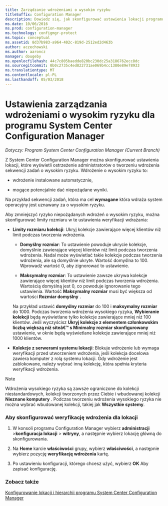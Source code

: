 ```yaml
---
title: Zarządzanie wdrożeniami o wysokim ryzyku
titleSuffix: Configuration Manager
description: Dowiedz się, jak skonfigurować ustawienia lokacji programu System Center Configuration Manager ostrzec administratorów o tworzeniu wdrożenia wysokiego ryzyka.
ms.date: 10/06/2016
ms.prod: configuration-manager
ms.technology: configmgr-protect
ms.topic: conceptual
ms.assetid: 8d37b983-a964-402c-819d-2512ed2d463b
author: aczechowski
ms.author: aaroncz
manager: dougeby
ms.openlocfilehash: 44c7c805baedde820bc230dc25a3186762ecc8dc
ms.sourcegitcommit: 0b0c2735c4ed822731ae069b4cc1380e89e78933
ms.translationtype: MT
ms.contentlocale: pl-PL
ms.lasthandoff: 05/03/2018
---
```

# <a name="settings-to-manage-high-risk-deployments-for-system-center-configuration-manager"></a>Ustawienia zarządzania wdrożeniami o wysokim ryzyku dla programu System Center Configuration Manager

*Dotyczy: Program System Center Configuration Manager (Current Branch)*


Z System Center Configuration Manager można skonfigurować ustawienia lokacji, które wyświetli ostrzeżenie administratorów o tworzeniu wdrożenia sekwencji zadań o wysokim ryzyku. Wdrożenie o wysokim ryzyku to:  

-   wdrożenie instalowane automatycznie,  

-   mogące potencjalnie dać niepożądane wyniki.  

 Na przykład sekwencji zadań, która ma cel **wymagane** która wdraża system operacyjny jest uznawany za o wysokim ryzyku.  

 Aby zmniejszyć ryzyko niepożądanych wdrożeń o wysokim ryzyku, można skonfigurować limity rozmiaru w te ustawienia weryfikacji wdrażania:  

-   **Limity rozmiaru kolekcji**: Ukryj kolekcje zawierające więcej klientów niż limit podczas tworzenia wdrożenia.  

    -   **Domyślny rozmiar**: To ustawienie powoduje ukrycie kolekcje, domyślnie zawierające więcej klientów niż limit podczas tworzenia wdrożenia. Nadal może wyświetlać takie kolekcje podczas tworzenia wdrożenia, ale są domyślnie ukryte. Wartość domyślna to 100. Wprowadź wartość 0, aby zignorować to ustawienie.  

    -   **Maksymalny rozmiar**: To ustawienie zawsze ukrywa kolekcje zawierające więcej klientów niż limit podczas tworzenia wdrożenia. Wartością domyślną jest 0, co powoduje ignorowanie tego ustawienia. Wartość **Maksymalny rozmiar** musi być większa od wartości **Rozmiar domyślny** .  

     Na przykład ustawić **domyślny rozmiar** do 100 i **maksymalny rozmiar** do 1000. Podczas tworzenia wdrożenia wysokiego ryzyka, **Wybieranie kolekcji** będą wyświetlane tylko kolekcje zawierające mniej niż 100 klientów. Jeśli wyczyścisz **Ukryj kolekcje z elementem członkowskim liczbą większą niż siteâ€™ s Minimalny rozmiar skonfigurowany** ustawienie, w oknie będą wyświetlane kolekcje zawierające mniej niż 1000 klientów.  

-   **Kolekcje z serwerami systemu lokacji**: Blokuje wdrożenie lub wymaga weryfikacji przed utworzeniem wdrożenia, jeśli kolekcja docelowa zawiera komputer z rolą systemu lokacji. Gdy wdrożenie jest zablokowane, należy wybrać inną kolekcję, która spełnia kryteria weryfikacji wdrożenia.  

> [!NOTE]  
>  Wdrożenia wysokiego ryzyka są zawsze ograniczone do kolekcji niestandardowych, kolekcji tworzonych przez Ciebie i wbudowanej kolekcji **Nieznane komputery** . Podczas tworzeniu wdrożenia wysokiego ryzyka nie można wybrać wbudowanej kolekcji, takiej jak **Wszystkie systemy**.  

### <a name="to-configure-deployment-verification-for-a-site"></a>Aby skonfigurować weryfikację wdrożenia dla lokacji  

1.  W konsoli programu Configuration Manager wybierz **administracji** >**konfiguracja lokacji** > **witryny**, a następnie wybierz lokację główną do skonfigurowania.  

2.  Na **Home** karcie **właściwości** grupy, wybierz **właściwości**, a następnie wybierz pozycję **weryfikację wdrożenia** kartę.  

3.  Po ustawieniu konfiguracji, którego chcesz użyć, wybierz **OK** Aby zapisać konfigurację.  

### <a name="see-also"></a>Zobacz także  
 [Konfigurowanie lokacji i hierarchii programu System Center Configuration Manager](../../core/servers/deploy/configure/configure-sites-and-hierarchies.md)
